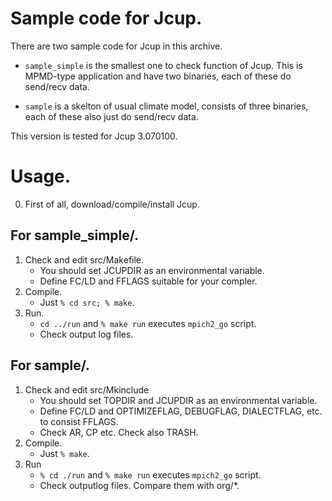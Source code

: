 Sample code for Jcup.
=====================

There are two sample code for Jcup in this archive.

- `sample_simple` is the smallest one to check function of Jcup. This is
MPMD-type application and have two binaries, each of these do send/recv data.

- `sample` is a skelton of usual climate model, consists of three
binaries, each of these also just do send/recv data.

This version is tested for Jcup 3.070100.

Usage.
======
0. First of all, download/compile/install Jcup.

For sample_simple/.
------------------
1. Check and edit src/Makefile.
   - You should set JCUPDIR as an environmental variable.
   - Define FC/LD and FFLAGS suitable for your compler.
2. Compile.
   - Just `% cd src; % make`.
3. Run.
   - `cd ../run` and `% make run` executes `mpich2_go` script.
   - Check output log files.


For sample/.
------------
1. Check and edit src/Mkinclude
   - You should set TOPDIR and JCUPDIR as an environmental variable.
   - Define FC/LD and OPTIMIZEFLAG, DEBUGFLAG, DIALECTFLAG, etc. to consist FFLAGS.
   - Check AR, CP etc. Check also TRASH.
2. Compile.
   - Just `% make`.
3. Run
   - `% cd ./run` and `% make run` executes `mpich2_go` script.
   - Check outputlog files. Compare them with org/*.


